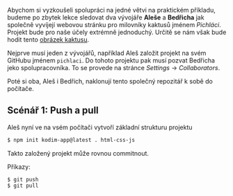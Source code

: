 Abychom si vyzkoušeli spolupráci na jedné větvi na praktickém příkladu, budeme po zbytek lekce sledovat dva vývojáře **Aleše** a **Bedřicha** jak společně vyvíjejí webovou stránku pro milovníky kaktusů jménem _Pichláci_. Projekt bude pro naše účely extrémně jednoduchý. Určitě se nám však bude hodit tento [obrázek kaktusu](assets/cactus.jpg).

Nejprve musí jeden z vývojářů, například Aleš založit projekt na svém GitHubu jménem `pichlaci`. Do tohoto projektu pak musí pozvat Bedřicha jeko spolupracovníka. To se provede na stránce _Settings_ → _Collaborators_.

Poté si oba, Aleš i Bedřich, naklonují tento společný repozitář k sobě do počítače.

## Scénář 1: Push a pull

Aleš nyní ve na vsém počítači vytvoří základní strukturu projektu

```sh
$ npm init kodim-app@latest . html-css-js
```

Takto založený projekt může rovnou commitnout.

Příkazy:

```
$ git push
$ git pull
```
